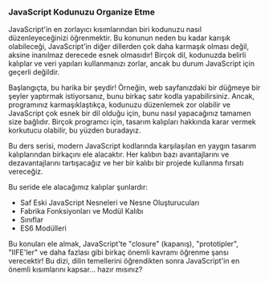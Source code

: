 ### JavaScript Kodunuzu Organize Etme

JavaScript'in en zorlayıcı kısımlarından biri kodunuzu nasıl düzenleyeceğinizi öğrenmektir. Bu konunun neden bu kadar karışık olabileceği, JavaScript'in diğer dillerden çok daha karmaşık olması değil, aksine inanılmaz derecede esnek olmasıdır! Birçok dil, kodunuzda belirli kalıplar ve veri yapıları kullanmanızı zorlar, ancak bu durum JavaScript için geçerli değildir.

Başlangıçta, bu harika bir şeydir! Örneğin, web sayfanızdaki bir düğmeye bir şeyler yaptırmak istiyorsanız, bunu birkaç satır kodla yapabilirsiniz. Ancak, programınız karmaşıklaştıkça, kodunuzu düzenlemek zor olabilir ve JavaScript çok esnek bir dil olduğu için, bunu nasıl yapacağınız tamamen size bağlıdır. Birçok programcı için, tasarım kalıpları hakkında karar vermek korkutucu olabilir, bu yüzden buradayız.

Bu ders serisi, modern JavaScript kodlarında karşılaşılan en yaygın tasarım kalıplarından birkaçını ele alacaktır. Her kalıbın bazı avantajlarını ve dezavantajlarını tartışacağız ve her bir kalıbı bir projede kullanma fırsatı vereceğiz.

Bu seride ele alacağımız kalıplar şunlardır:

- Saf Eski JavaScript Nesneleri ve Nesne Oluşturucuları
- Fabrika Fonksiyonları ve Modül Kalıbı
- Sınıflar
- ES6 Modülleri

Bu konuları ele almak, JavaScript'te "closure" (kapanış), "prototipler", "IIFE'ler" ve daha fazlası gibi birkaç önemli kavramı öğrenme şansı verecektir! Bu dizi, dilin temellerini öğrendikten sonra JavaScript'in en önemli kısımlarını kapsar... hazır mısınız?